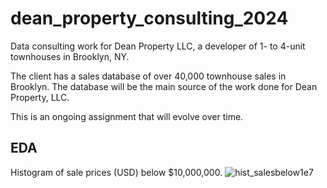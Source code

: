 # dean_property_consulting_2024
Data consulting work for Dean Property LLC, a developer of 1- to 4-unit townhouses in Brooklyn, NY.

The client has a sales database of over 40,000 townhouse sales in Brooklyn. The database will be the main source of the work done for Dean Property, LLC.

This is an ongoing assignment that will evolve over time.

## EDA
Histogram of sale prices (USD) below $10,000,000.
![hist_salesbelow1e7](https://github.com/sralter/dean_property_consulting_2024/assets/25013680/4d5d87f9-13b0-4859-ab50-3916d1024e7f)

